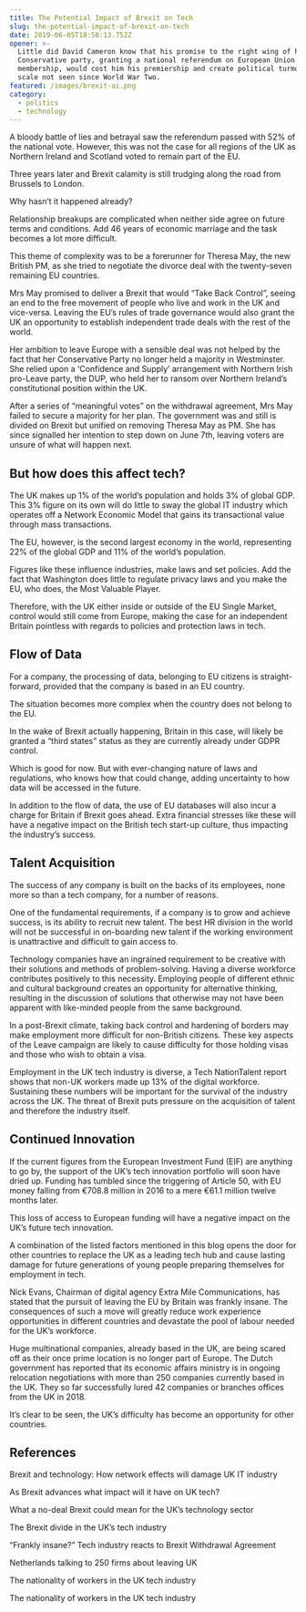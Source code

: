 ```yaml
---
title: The Potential Impact of Brexit on Tech
slug: the-potential-impact-of-brexit-on-tech
date: 2019-06-05T18:58:13.752Z
opener: >-
  Little did David Cameron know that his promise to the right wing of his
  Conservative party, granting a national referendum on European Union
  membership, would cost him his premiership and create political turmoil on a
  scale not seen since World War Two. 
featured: /images/brexit-ai.png
category:
  - politics
  - technology
---
```

A bloody battle of lies and betrayal saw the referendum passed with 52% of the national vote. However, this was not the case for all regions of the UK as Northern Ireland and Scotland voted to remain part of the EU.

Three years later and Brexit calamity is still trudging along the road from Brussels to London. 

Why hasn’t it happened already?

Relationship breakups are complicated when neither side agree on future terms and conditions. Add 46 years of economic marriage and the task becomes a lot more difficult. 

This theme of complexity was to be a forerunner for Theresa May, the new British PM, as she tried to negotiate the divorce deal with the twenty-seven remaining EU countries. 

Mrs May promised to deliver a Brexit that would “Take Back Control”, seeing an end to the free movement of people who live and work in the UK and vice-versa. Leaving the EU’s rules of trade governance would also grant the UK an opportunity to establish independent trade deals with the rest of the world. 

Her ambition to leave Europe with a sensible deal was not helped by the fact that her Conservative Party no longer held a majority in Westminster. She relied upon a ‘Confidence and Supply’ arrangement with Northern Irish pro-Leave party, the DUP, who held her to ransom over Northern Ireland’s constitutional position within the UK.

After a series of “meaningful votes” on the withdrawal agreement, Mrs May failed to secure a majority for her plan. The government was and still is divided on Brexit but unified on removing Theresa May as PM. She has since signalled her intention to step down on June 7th, leaving voters are unsure of what will happen next.

## But how does this affect tech? 

The UK makes up 1% of the world’s population and holds 3% of global GDP. This 3% figure on its own will do little to sway the global IT industry which operates off a Network Economic Model that gains its transactional value through mass transactions. 

The EU, however, is the second largest economy in the world, representing 22% of the global GDP and 11% of the world’s population. 

Figures like these influence industries, make laws and set policies. Add the fact that Washington does little to regulate privacy laws and you make the EU, who does, the Most Valuable Player.

Therefore, with the UK either inside or outside of the EU Single Market, control would still come from Europe, making the case for an independent Britain pointless with regards to policies and protection laws in tech.  

## Flow of Data

For a company, the processing of data, belonging to EU citizens is straight-forward, provided that the company is based in an EU country. 

The situation becomes more complex when the country does not belong to the EU. 

In the wake of Brexit actually happening, Britain in this case, will likely be granted a “third states” status as they are currently already under GDPR control. 

Which is good for now. But with ever-changing nature of laws and regulations, who knows how that could change, adding uncertainty to how data will be accessed in the future. 

In addition to the flow of data, the use of EU databases will also incur a charge for Britain if Brexit goes ahead. Extra financial stresses like these will have a negative impact on the British tech start-up culture, thus impacting the industry’s success. 

## Talent Acquisition

The success of any company is built on the backs of its employees, none more so than a tech company, for a number of reasons.

One of the fundamental requirements, if a company is to grow and achieve success, is its ability to recruit new talent. The best HR division in the world will not be successful in on-boarding new talent if the working environment is unattractive and difficult to gain access to. 

Technology companies have an ingrained requirement to be creative with their solutions and methods of problem-solving. Having a diverse workforce contributes positively to this necessity. Employing people of different ethnic and cultural background creates an opportunity for alternative thinking, resulting in the discussion of solutions that otherwise may not have been apparent with like-minded people from the same background.   

In a post-Brexit climate, taking back control and hardening of borders may make employment more difficult for non-British citizens. These key aspects of the Leave campaign are likely to cause difficulty for those holding visas and those who wish to obtain a visa. 

Employment in the UK tech industry is diverse, a Tech NationTalent report shows that non-UK workers made up 13% of the digital workforce. Sustaining these numbers will be important for the survival of the industry across the UK. The threat of Brexit puts pressure on the acquisition of talent and therefore the industry itself.      

## Continued Innovation

If the current figures from the European Investment Fund (EIF) are anything to go by, the support of the UK’s tech innovation portfolio will soon have dried up. Funding has tumbled since the triggering of Article 50, with EU money falling from €708.8 million in 2016 to a mere €61.1 million twelve months later.         

This loss of access to European funding will have a negative impact on the UK’s future tech innovation. 

A combination of the listed factors mentioned in this blog opens the door for other countries to replace the UK as a leading tech hub and cause lasting damage for future generations of young people preparing themselves for employment in tech. 

Nick Evans, Chairman of digital agency Extra Mile Communications, has stated that the pursuit of leaving the EU by Britain was frankly insane. The consequences of such a move will greatly reduce work experience opportunities in different countries and devastate the pool of labour needed for the UK’s workforce. 

Huge multinational companies, already based in the UK, are being scared off as their once prime location is no longer part of Europe. The Dutch government has reported that its economic affairs ministry is in ongoing relocation negotiations with more than 250 companies currently based in the UK. They so far successfully lured 42 companies or branches offices from the UK in 2018.

It’s clear to be seen, the UK’s difficulty has become an opportunity for other countries. 

## References

Brexit and technology: How network effects will damage UK IT industry

As Brexit advances what impact will it have on UK tech?

What a no-deal Brexit could mean for the UK’s technology sector

The Brexit divide in the UK’s tech industry

“Frankly insane?” Tech industry reacts to Brexit Withdrawal Agreement

Netherlands talking to 250 firms about leaving UK

The nationality of workers in the UK tech industry

The nationality of workers in the UK tech industry
